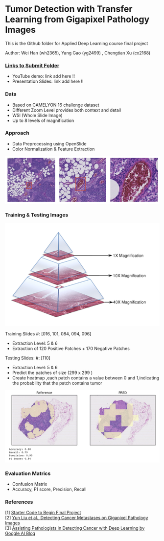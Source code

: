 # Tumor Detection with Transfer Learning from Gigapixel Pathology Images

This is the Github folder for Applied Deep Learning course final project

Author: Wei Han (wh2365), Yang Gao (yg2499) , Chengtian Xu (cx2168) 

### [Links to Submit Folder](https://github.com/gyoung2014/tumor_cancer_prediction/tree/master/Submit%20Folder)
* YouTube demo: link add here !! <br>
* Presentation Slides:  link add here !!

### Data

* Based on CAMELYON 16 challenge dataset
* Different Zoom Level provides both context and detail
* WSI (Whole Slide Image)
* Up to 8 levels of magnification

### Approach

* Data Preprocessing using OpenSlide
* Color Normalization & Feature Extraction

![alt text](https://github.com/gyoung2014/tumor_cancer_prediction/blob/master/README%20IMAGE/README_IMAGE1.png "Logo Title Text 1")

### Training & Testing Images

![alt text](https://github.com/gyoung2014/tumor_cancer_prediction/blob/master/README%20IMAGE/README_IMAGE3.png "Logo Title Text 1")


Training Slides #: [016, 101, 084, 094, 096]
* Extraction Level: 5 & 6
* Extraction of 120 Positive Patches + 170 Negative Patches

Testing Slides: #: [110]
* Extraction Level: 5 & 6
* Predict the patches of size (299 x 299 )
* Create heatmap ,each patch contains a value between 0 and 1,indicating the probability that the patch contains tumor

![alt text](https://github.com/gyoung2014/tumor_cancer_prediction/blob/master/README%20IMAGE/readme_image2.png "Logo Title Text 1")

### Evaluation Matrics

* Confusion Matrix
* Accuracy, F1 score, Precision, Recall

### References
[1] [Starter Code to Begin Final Project](https://github.com/random-forests/applied-dl/blob/master/project/starter-code.ipynb)<br>
[2] [Yun Liu et al., Detecting Cancer Metastases on Gigapixel Pathology Images](https://arxiv.org/abs/1703.02442)<br>
[3] [Assisting Pathologists in Detecting Cancer with Deep Learning by Google AI Blog](https://ai.googleblog.com/2017/03/assisting-pathologists-in-detecting.html)
